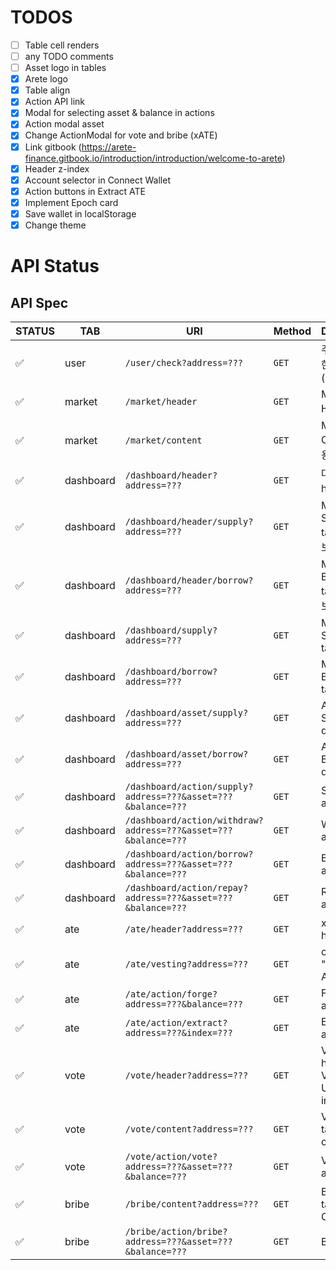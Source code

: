 # TODOS
- [ ] Table cell renders
- [ ] any TODO comments
- [ ] Asset logo in tables
- [x] Arete logo
- [x] Table align
- [x] Action API link
- [x] Modal for selecting asset & balance in actions
- [x] Action modal asset
- [x] Change ActionModal for vote and bribe (xATE)
- [x] Link gitbook (https://arete-finance.gitbook.io/introduction/introduction/welcome-to-arete)
- [x] Header z-index
- [x] Account selector in Connect Wallet
- [x] Action buttons in Extract ATE
- [x] Implement Epoch card
- [x] Save wallet in localStorage
- [x] Change theme

# API Status
## API Spec

|STATUS|TAB|        URI        |   Method  |      Description      |
|---|---|-------------------|-----------|-----------------------|
|:white_check_mark:|user|`/user/check?address=???`|`GET`| 주소가 유효한지 확인 (204 / 404)|
|:white_check_mark:|market|`/market/header`|`GET`|Market Header 내용|
|:white_check_mark:|market|`/market/content`|`GET`|Market Content 내용|
|:white_check_mark:|dashboard|`/dashboard/header?address=???`|`GET`|대시보드 header 정보|
|:white_check_mark:|dashboard|`/dashboard/header/supply?address=???`|`GET`|My Supplies tab 헤더 정보|
|:white_check_mark:|dashboard|`/dashboard/header/borrow?address=???`|`GET`|My Borrows tab 헤더 정보|
|:white_check_mark:|dashboard|`/dashboard/supply?address=???`|`GET`|My Supplies tab detail|
|:white_check_mark:|dashboard|`/dashboard/borrow?address=???`|`GET`|My Borrows tab detail|
|:white_check_mark:|dashboard|`/dashboard/asset/supply?address=???`|`GET`|Assets to Supply tab detail|
|:white_check_mark:|dashboard|`/dashboard/asset/borrow?address=???`|`GET`|Assets to Borrow tab detail|
|:white_check_mark:|dashboard|`/dashboard/action/supply?address=???&asset=???&balance=???`|`GET`|Supply action|
|:white_check_mark:|dashboard|`/dashboard/action/withdraw?address=???&asset=???&balance=???`|`GET`|Withdraw action|
|:white_check_mark:|dashboard|`/dashboard/action/borrow?address=???&asset=???&balance=???`|`GET`|Borrow action|
|:white_check_mark:|dashboard|`/dashboard/action/repay?address=???&asset=???&balance=???`|`GET`|Repay action|
|:white_check_mark:|ate|`/ate/header?address=???`|`GET`|xATE tab header|
|:white_check_mark:|ate|`/ate/vesting?address=???`|`GET`|contents of "Extract ATE" table|
|:white_check_mark:|ate|`/ate/action/forge?address=???&balance=???`|`GET`|Forge action|
|:white_check_mark:|ate|`/ate/action/extract?address=???&index=???`|`GET`|Extract action|
|:white_check_mark:|vote|`/vote/header?address=???`|`GET`|Vote tab header & Vote Power Used information|
|:white_check_mark:|vote|`/vote/content?address=???`|`GET`|Vote tab table content|
|:white_check_mark:|vote|`/vote/action/vote?address=???&asset=???&balance=???`|`GET`|Vote table action|
|:white_check_mark:|bribe|`/bribe/content?address=???`|`GET`|Bribe tab table Content|
|:white_check_mark:|bribe|`/bribe/action/bribe?address=???&asset=???&balance=???`|`GET`|Bribe action|
